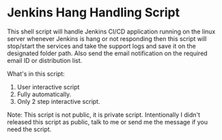 # Jenkins Hang Handling Script
This shell script will handle Jenkins CI/CD application running on the linux server whenever Jenkins is hang or not responding then this script will stop/start the services and take the support logs and save it on the designated folder path. Also send the email notification on the required email ID or distribution list.


What's in this script:
1. User interactive script
2. Fully automatically.
3. Only 2 step interactive script.

Note: This script is not public, it is private script. Intentionally I didn't released this script as public, talk to me or send me the message if you need the script.
